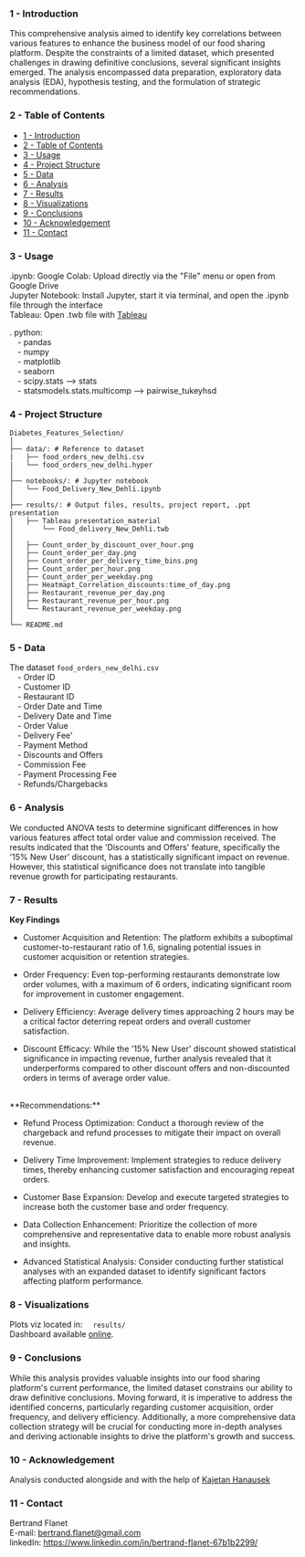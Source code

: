 ### **1 - Introduction**

This comprehensive analysis aimed to identify key correlations between various features to enhance the business model of our food sharing platform. Despite the constraints of a limited dataset, which presented challenges in drawing definitive conclusions, several significant insights emerged. The analysis encompassed data preparation, exploratory data analysis (EDA), hypothesis testing, and the formulation of strategic recommendations.

### **2 - Table of Contents**

- [1 - Introduction](#1---introduction)
- [2 - Table of Contents](#2---table-of-contents)
- [3 - Usage](#3---usage)
- [4 - Project Structure](#4---project-structure)
- [5 - Data](#5---data)
- [6 - Analysis](#6---analysis)
- [7 - Results](#7---results)
- [8 - Visualizations](#8---visualizations)
- [9 - Conclusions](#9---conclusions)
- [10 - Acknowledgement](#10---acknowledgement)
- [11 - Contact](#11---contact)


### **3 - Usage**

 .ipynb:
Google Colab: Upload directly via the "File" menu or open from Google Drive<br>
Jupyter Notebook: Install Jupyter, start it via terminal, and open the .ipynb file through the interface<br>
Tableau: Open .twb file with [Tableau](https://www.tableau.com/community/public)

. python:<br>
	&emsp;- pandas<br>
	&emsp;- numpy<br>
	&emsp;- matplotlib<br>
	&emsp;- seaborn<br>
 	&emsp;- scipy.stats --> stats<br>
	&emsp;- statsmodels.stats.multicomp --> pairwise_tukeyhsd<br>


### **4 - Project Structure**
```
Diabetes_Features_Selection/
│
├── data/: # Reference to dataset
|   ├── food_orders_new_delhi.csv
|   └── food_orders_new_delhi.hyper
│
├── notebooks/: # Jupyter notebook
│   └── Food_Delivery_New_Dehli.ipynb
│
├── results/: # Output files, results, project report, .ppt presentation
│   ├── Tableau presentation_material
│       └── Food_delivery_New_Dehli.twb
│
│   ├── Count_order_by_discount_over_hour.png
│   ├── Count_order_per_day.png
│   ├── Count_order_per_delivery_time_bins.png
│   ├── Count_order_per_hour.png
│   ├── Count_order_per_weekday.png
│   ├── Heatmapt_Correlation_discounts:time_of_day.png
│   ├── Restaurant_revenue_per_day.png
│   ├── Restaurant_revenue_per_hour.png
│   └── Restaurant_revenue_per_weekday.png
│
└── README.md
```
### **5 - Data**
The dataset `food_orders_new_delhi.csv`<br>
	&emsp;- Order ID<br>
	&emsp;- Customer ID<br>
	&emsp;- Restaurant ID<br>
	&emsp;- Order Date and Time<br>
	&emsp;- Delivery Date and Time<br>
	&emsp;- Order Value<br>
  	&emsp;- Delivery Fee'<br>
  	&emsp;- Payment Method<br>
  	&emsp;- Discounts and Offers<br>
  	&emsp;- Commission Fee<br>
  	&emsp;- Payment Processing Fee<br>
  	&emsp;- Refunds/Chargebacks<br>


### **6 - Analysis**

We conducted ANOVA tests to determine significant differences in how various features affect total order value and commission received. The results indicated that the 'Discounts and Offers' feature, specifically the '15% New User' discount, has a statistically significant impact on revenue. However, this statistical significance does not translate into tangible revenue growth for participating restaurants.

### **7 - Results**

**Key Findings**<br>

- Customer Acquisition and Retention: The platform exhibits a suboptimal customer-to-restaurant ratio of 1.6, signaling potential issues in customer acquisition or retention strategies.<br>

- Order Frequency: Even top-performing restaurants demonstrate low order volumes, with a maximum of 6 orders, indicating significant room for improvement in customer engagement.<br>

- Delivery Efficiency: Average delivery times approaching 2 hours may be a critical factor deterring repeat orders and overall customer satisfaction.<br>

- Discount Efficacy: While the '15% New User' discount showed statistical significance in impacting revenue, further analysis revealed that it underperforms compared to other discount offers and non-discounted orders in terms of average order value.<br>
<br>
**Recommendations:**<br>

- Refund Process Optimization: Conduct a thorough review of the chargeback and refund processes to mitigate their impact on overall revenue.<br>

- Delivery Time Improvement: Implement strategies to reduce delivery times, thereby enhancing customer satisfaction and encouraging repeat orders.<br>

- Customer Base Expansion: Develop and execute targeted strategies to increase both the customer base and order frequency.<br>

- Data Collection Enhancement: Prioritize the collection of more comprehensive and representative data to enable more robust analysis and insights.<br>

- Advanced Statistical Analysis: Consider conducting further statistical analyses with an expanded dataset to identify significant factors affecting platform performance.<br>

### **8 - Visualizations**

Plots viz located in:
&emsp;`results/`<br>
Dashboard available [online](https://public.tableau.com/app/profile/bertrand.flanet/viz/Food_delivery_New_Dehli/Dashboard1?publish=yes).


### **9 - Conclusions**

While this analysis provides valuable insights into our food sharing platform's current performance, the limited dataset constrains our ability to draw definitive conclusions. Moving forward, it is imperative to address the identified concerns, particularly regarding customer acquisition, order frequency, and delivery efficiency. Additionally, a more comprehensive data collection strategy will be crucial for conducting more in-depth analyses and deriving actionable insights to drive the platform's growth and success.

### **10 - Acknowledgement**

Analysis conducted alongside and with the help of [Kajetan Hanausek](https://www.linkedin.com/in/kajetanhanausek/)

### **11 - Contact**

Bertrand Flanet<br>
E-mail: bertrand.flanet@gmail.com<br>
linkedIn: https://www.linkedin.com/in/bertrand-flanet-67b1b2299/
